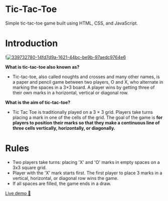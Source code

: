 # Tic-Tac-Toe
Simple tic-tac-toe game built using HTML, CSS, and JavaScript.
# Introduction
!<a href='https://postimg.cc/7CDfnkJj' target='_blank'><img src='https://i.postimg.cc/7CDfnkJj/339732780-14fd7d9a-1621-44bc-be9b-97aedc9764e6.png' border='0' alt='339732780-14fd7d9a-1621-44bc-be9b-97aedc9764e6'/></a>

**What is tic-tac-toe also known as?**
+ Tic-tac-toe, also called noughts and crosses and many other names, is a paper and pencil game between two players, O and X, who alternate in marking the spaces in a 3×3 board. A player wins by getting three of their own marks in a horizontal, vertical or diagonal row.

**What is the aim of tic-tac-toe?**
+ Tic Tac Toe is traditionally played on a 3 × 3 grid. Players take turns placing a mark in one of the cells of the grid. The goal of the game is **for players to position their marks so that they make a continuous line of three cells vertically, horizontally, or diagonally.**

# Rules

+ Two players take turns: placing 'X' and 'O' marks in empty spaces on a 3x3 square grid.
+ Player with the 'X' mark starts first. The first player to place 3 marks in a vertical, horizontal, or diagonal row wins the game.
+ If all spaces are filled, the game ends in a draw.


[Live demo 👋](https://hermione69.github.io/tic-tac/)



